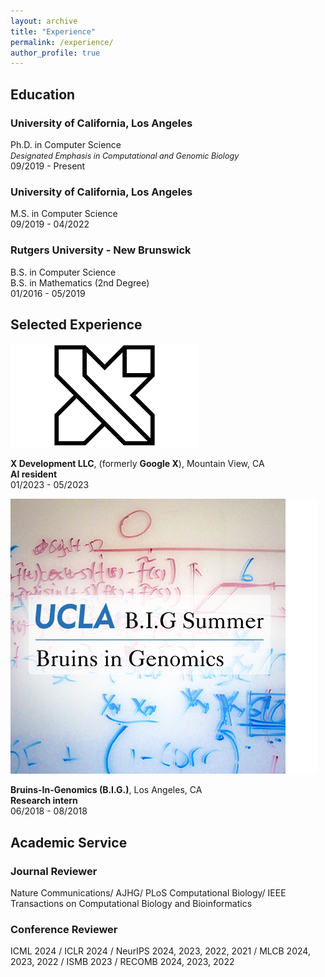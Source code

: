 ```yaml
---
layout: archive
title: "Experience"
permalink: /experience/
author_profile: true
---
```


## Education

<div class="education-container">
  <div class="education-details">
    <h3>University of California, Los Angeles</h3>
    <p>Ph.D. in Computer Science<br>
    <span style="font-style: italic; font-size: 0.9em;">Designated Emphasis in Computational and Genomic Biology</span><br>
    09/2019 - Present</p>
  </div>

  <div class="education-details">
    <h3>University of California, Los Angeles</h3>
    <p>M.S. in Computer Science<br>
    09/2019 - 04/2022</p>
  </div>

  <div class="education-details">
    <h3>Rutgers University - New Brunswick</h3>
    <p>B.S. in Computer Science<br>
    B.S. in Mathematics (2nd Degree)<br>
    01/2016 - 05/2019</p>
  </div>
</div>


## Selected Experience

<div class="education-entry">
  <div class="school-logo">
    <img src="/assets/images/experience/X.png" alt="X Logo">
  </div>
  <div class="education-details">
    <p>
      <strong>X Development LLC</strong>, (formerly <strong>Google X</strong>), Mountain View, CA<br>
      <strong>AI resident</strong><br>
      01/2023 - 05/2023
    </p>
  </div>
</div>


<div class="education-entry">
  <div class="school-logo">
    <img src="/assets/images/experience/BIG.png" alt="BIG Logo">
  </div>
  <div class="education-details">
    <p>
      <strong>Bruins-In-Genomics (B.I.G.)</strong>, Los Angeles, CA<br>
      <strong>Research intern</strong><br>
      06/2018 - 08/2018
    </p>
  </div>
</div>

## Academic Service

### Journal Reviewer
Nature Communications/ AJHG/ PLoS Computational Biology/ IEEE Transactions on Computational Biology and Bioinformatics

### Conference Reviewer 
ICML 2024 / ICLR 2024 / NeurIPS 2024, 2023, 2022, 2021 / MLCB 2024, 2023, 2022 / ISMB 2023 / RECOMB 2024, 2023, 2022

